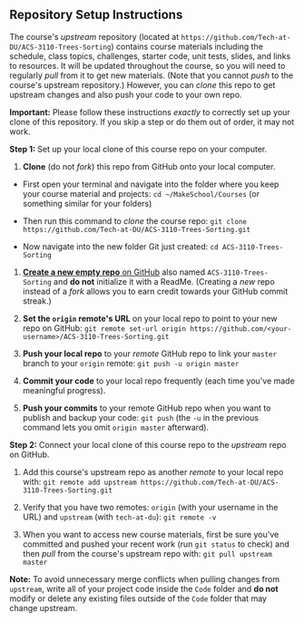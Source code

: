 ## Repository Setup Instructions

The course's *upstream* repository (located at `https://github.com/Tech-at-DU/ACS-3110-Trees-Sorting`) contains course materials including the schedule, class topics, challenges, starter code, unit tests, slides, and links to resources.
It will be updated throughout the course, so you will need to regularly *pull* from it to get new materials.
(Note that you cannot *push* to the course's upstream repository.)
However, you can *clone* this repo to get upstream changes and also push your code to your own repo.

**Important:**
Please follow these instructions *exactly* to correctly set up your clone of this repository. If you skip a step or do them out of order, it may not work.

**Step 1:**
Set up your local clone of this course repo on your computer.

1. **Clone** (do not *fork*) this repo from GitHub onto your local computer.

  - First open your terminal and navigate into the folder where you keep your course material and projects:
  `cd ~/MakeSchool/Courses` (or something similar for your folders)

  - Then run this command to *clone* the course repo:
  `git clone https://github.com/Tech-at-DU/ACS-3110-Trees-Sorting.git`

  - Now navigate into the new folder Git just created:
  `cd ACS-3110-Trees-Sorting`

1. [**Create a new empty repo** on GitHub](https://github.com/new) also named `ACS-3110-Trees-Sorting` and **do not** initialize it with a ReadMe. (Creating a *new* repo instead of a *fork* allows you to earn credit towards your GitHub commit streak.)

1. **Set the `origin` remote's URL** on your local repo to point to your new repo on GitHub:
`git remote set-url origin https://github.com/<your-username>/ACS-3110-Trees-Sorting.git`

1. **Push your local repo** to your *remote* GitHub repo to link your `master` branch to your `origin` remote:
`git push -u origin master`

1. **Commit your code** to your local repo frequently (each time you've made meaningful progress).

1. **Push your commits** to your remote GitHub repo when you want to publish and backup your code:
`git push` (the `-u` in the previous command lets you omit `origin master` afterward).

**Step 2:**
Connect your local clone of this course repo to the *upstream* repo on GitHub.

1. Add this course's upstream repo as another *remote* to your local repo with:
`git remote add upstream https://github.com/Tech-at-DU/ACS-3110-Trees-Sorting.git`

1. Verify that you have two remotes: `origin` (with your username in the URL) and `upstream` (with `tech-at-du`):
`git remote -v`

1. When you want to access new course materials, first be sure you've committed and pushed your recent work (run `git status` to check) and then *pull* from the course's upstream repo with:
`git pull upstream master`

**Note:**
To avoid unnecessary merge conflicts when pulling changes from `upstream`, write all of your project code inside the `Code` folder and **do not** modify or delete any existing files outside of the `Code` folder that may change upstream.
